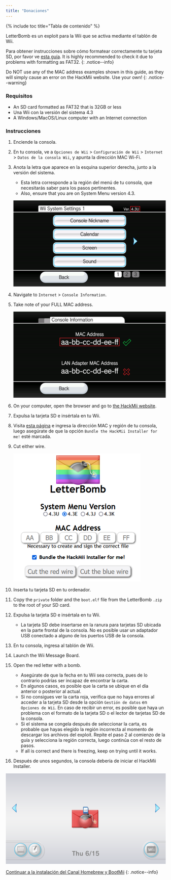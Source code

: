 ```yaml
---
title: "Donaciones"
---
```


{% include toc title="Tabla de contenido" %}

LetterBomb es un exploit para la Wii que se activa mediante el tablón de Wii.

Para obtener instrucciones sobre cómo formatear correctamente tu tarjeta SD, por favor ve [esta guía](https://wiki.hacks.guide/wiki/Formatting_an_SD_card). It is highly recommended to check it due to problems with formatting as FAT32.
{: .notice--info}

Do NOT use any of the MAC address examples shown in this guide, as they will simply cause an error on the HackMii website. Use your own!
{: .notice--warning}

### Requisitos
* An SD card formatted as FAT32 that is 32GB or less
* Una Wii con la versión del sistema 4.3
* A Windows/MacOS/Linux computer with an Internet connection

### Instrucciones

1. Enciende la consola.
1. En tu consola, ve a `Opciones de Wii` > `Configuración de Wii` > `Internet` > `Datos de la consola Wii`, y apunta la dirección MAC Wi-Fi.
1. Anota la letra que aparece en la esquina superior derecha, junto a la versión del sistema.
    + Esta letra corresponde a la región del menú de tu consola, que necesitarás saber para los pasos pertinentes.
    + Also, ensure that you are on System Menu version 4.3.

    ![](/images/wii/SystemMenuVersion.png)

1. Navigate to `Internet` > `Console Information`.
1. Take note of your FULL MAC address.

    ![](/images/wii/MacAddress.png)

1. On your computer, open the browser and go to [the HackMii website](https://please.hackmii.com/).
1. Expulsa la tarjeta SD e insértala en tu Wii.
1. Visita [esta página](https://please.hackmii.com/) e ingresa la dirección MAC y región de tu consola, luego asegúrate de que la opción `Bundle the HackMii Installer for me!` esté marcada.
1. Cut either wire.

    ![](/images/exploits/letterbomb/LetterBomb-PC.png)

1. Inserta tu tarjeta SD en tu ordenador.
1. Copy the `private` folder and the `boot.elf` file from the LetterBomb `.zip` to the root of your SD card.
1. Expulsa la tarjeta SD e insértala en tu Wii.
    + La tarjeta SD debe insertarse en la ranura para tarjetas SD ubicada en la parte frontal de la consola. No es posible usar un adaptador USB conectado a alguno de los puertos USB de la consola.
1. En tu consola, ingresa al tablón de Wii.
1. Launch the Wii Message Board.
1. Open the red letter with a bomb.
    + Asegúrate de que la fecha en tu Wii sea correcta, pues de lo contrario podrías ser incapaz de encontrar la carta.
    + En algunos casos, es posible que la carta se ubique en el día anterior o posterior al actual.
    + Si no consigues ver la carta roja, verifica que no haya errores al acceder a la tarjeta SD desde la opción `Gestión de datos` en `Opciones de Wii`. En caso de recibir un error, es posible que haya un problema con el formato de la tarjeta SD o el lector de tarjetas SD de la consola.
    + Si el sistema se congela después de seleccionar la carta, es probable que hayas elegido la región incorrecta al momento de descargar los archivos del exploit. Repite el paso 2 al comienzo de la guía y selecciona la región correcta, luego continúa con el resto de pasos.
    + If all is correct and there is freezing, keep on trying until it works.
1. Después de unos segundos, la consola debería de iniciar el HackMii Installer.

![](/images/exploits/letterbomb/LetterBomb-Wii.png)

[Continuar a la instalación del Canal Homebrew y BootMii](hbc)
{: .notice--info}

